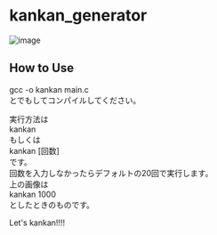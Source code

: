 # kankan_generator
![image](https://user-images.githubusercontent.com/82935423/221755948-f8c41cf3-c391-4fdc-8e78-dfc2694fd539.png)

## How to Use
gcc -o kankan main.c  
とでもしてコンパイルしてください。  

実行方法は  
kankan  
もしくは  
kankan [回数]  
です。  
回数を入力しなかったらデフォルトの20回で実行します。  
上の画像は  
kankan 1000  
としたときのものです。  
  
Let's kankan!!!!  
